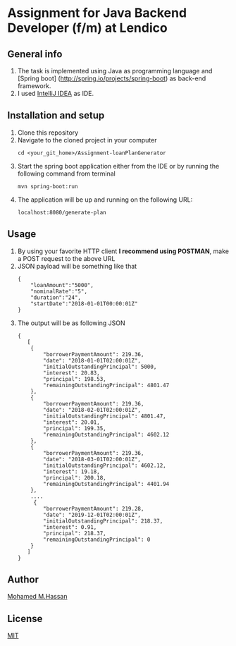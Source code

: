 # Assignment for Java Backend Developer (f/m) at Lendico

## General info

1. The task is implemented using Java as programming language and [Spring boot] (http://spring.io/projects/spring-boot) as back-end framework.
2. I used [IntelliJ IDEA](https://www.jetbrains.com/idea/) as IDE.

## Installation and setup

1. Clone this repository
2. Navigate to the cloned project in your computer
    ```
    cd <your_git_home>/Assignment-loanPlanGenerator
    ```
3. Start the spring boot application either from the IDE or by running the following command from terminal
    ```
    mvn spring-boot:run
    ```
4. The application will be up and running on the following URL:
    ```
    localhost:8080/generate-plan
    ```
## Usage

1. By using your favorite HTTP client **I recommend using POSTMAN**, make a POST request to the above URL
2. JSON payload will be something like that
    ```
    {
    	"loanAmount":"5000",
    	"nominalRate":"5",
    	"duration":"24",
    	"startDate":"2018-01-01T00:00:01Z"
    }
    ```
3. The output will be as following JSON
    ```
    {
       [
        {
            "borrowerPaymentAmount": 219.36,
            "date": "2018-01-01T02:00:01Z",
            "initialOutstandingPrincipal": 5000,
            "interest": 20.83,
            "principal": 198.53,
            "remainingOutstandingPrincipal": 4801.47
        },
        {
            "borrowerPaymentAmount": 219.36,
            "date": "2018-02-01T02:00:01Z",
            "initialOutstandingPrincipal": 4801.47,
            "interest": 20.01,
            "principal": 199.35,
            "remainingOutstandingPrincipal": 4602.12
        },
        {
            "borrowerPaymentAmount": 219.36,
            "date": "2018-03-01T02:00:01Z",
            "initialOutstandingPrincipal": 4602.12,
            "interest": 19.18,
            "principal": 200.18,
            "remainingOutstandingPrincipal": 4401.94
        },
        ....
         {
            "borrowerPaymentAmount": 219.28,
            "date": "2019-12-01T02:00:01Z",
            "initialOutstandingPrincipal": 218.37,
            "interest": 0.91,
            "principal": 218.37,
            "remainingOutstandingPrincipal": 0
        }
       ]
    }
    ```

## Author
[Mohamed M.Hassan](mailto:mohamedmhassann@gmail.com)

## License
[MIT](https://choosealicense.com/licenses/mit/)